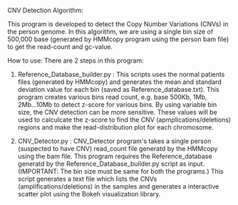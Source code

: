 CNV Detection Algorithm:

This program is developed to detect the Copy Number Variations (CNVs) in the person genome.
In this algorithm, we are using  a single bin size of 500,000 base (generated by HMMcopy program using the person bam file) to get the read-count and gc-value.


How to use: There are 2 steps in this program:

1. Reference_Database_builder.py : This scripts uses the normal patients files (generated by HMMcopy) and generates the mean and standard deviation value for each bin (saved as Reference_database.txt). This program creates various bins read count, e.g. base 500Kb, 1Mb, 2Mb...10Mb to detect z-score for various bins. By using variable bin size, the CNV detection can be more sensitive. These values will be used to calculcate the z-score to find the CNV (apmplications/deletions) regions and make the read-distribution plot for each chromosome.

2. CNV_Detector.py : CNV_Detector program's takes a single person (suspected to have CNV) read_count file generatd by the HMMcopy using the bam file. This program requires the Reference_database generatd by the Reference_Database_builder.py script as input.
(IMPORTANT: The bin size must be same for both the programs.)
	This script generates a text file which lists the CNVs (amplifications/deletions) in the samples and generates a interactive scatter plot using the Bokeh visualization library.
